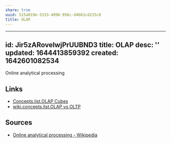 ```yaml
---
share: true
uuid: 515a019e-5333-4996-956c-d4661cd215c8
title: OLAP
---
```

---
id: Jir5zARoveIwjPrUUBND3
title: OLAP
desc: ''
updated: 1644413859392
created: 1642601082534
---

Online analytical processing

## Links

* [Concepts.list.OLAP Cubes](/undefined)
* [wiki.concepts.list.OLAP vs OLTP](/undefined)

## Sources

* [Online analytical processing - Wikipedia](https://en.wikipedia.org/wiki/Online_analytical_processing)